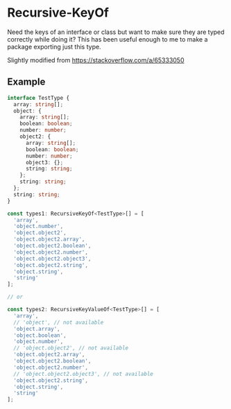 # Recursive-KeyOf

Need the keys of an interface or class but want to make sure they are typed correctly while doing it?
This has been useful enough to me to make a package exporting just this type.

Slightly modified from https://stackoverflow.com/a/65333050

## Example
```typescript
interface TestType {
  array: string[];
  object: {
    array: string[];
    boolean: boolean;
    number: number;
    object2: {
      array: string[];
      boolean: boolean;
      number: number;
      object3: {};
      string: string;
    };
    string: string;
  };
  string: string;
}

const types1: RecursiveKeyOf<TestType>[] = [
  'array',
  'object.number',
  'object.object2',
  'object.object2.array',
  'object.object2.boolean',
  'object.object2.number',
  'object.object2.object3',
  'object.object2.string',
  'object.string',
  'string'
];

// or

const types2: RecursiveKeyValueOf<TestType>[] = [
  'array',
  // 'object', // not available
  'object.array',
  'object.boolean',
  'object.number',
  // 'object.object2', // not available
  'object.object2.array',
  'object.object2.boolean',
  'object.object2.number',
  // 'object.object2.object3', // not available
  'object.object2.string',
  'object.string',
  'string'
];

```
